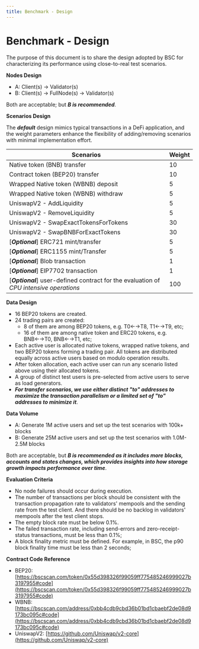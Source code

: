 ```yaml
---
title: Benchmark - Design
---
```


# Benchmark - Design

The purpose of this document is to share the design adopted by BSC for characterizing its performance using close-to-real test scenarios.

**Nodes Design**

*   A: Client(s) → Validator(s)
*   B: Client(s) → FullNode(s) → Validator(s)

Both are acceptable; but ***B is recommended***.

**Scenarios Design**

The ***default*** design mimics typical transactions in a DeFi application, and the weight parameters enhance the flexibility of adding/removing scenarios with minimal implementation effort.

| Scenarios | Weight |
| ---| --- |
| Native token (BNB) transfer | 10 |
| Contract token (BEP20) transfer | 10 |
| Wrapped Native token (WBNB) deposit | 5 |
| Wrapped Native token (WBNB) withdraw | 5 |
| UniswapV2 - AddLiquidity | 5 |
| UniswapV2 - RemoveLiquidity | 5 |
| UniswapV2 - SwapExactTokensForTokens | 30 |
| UniswapV2 - SwapBNBForExactTokens | 30 |
| \[***Optional***\] ERC721 mint/transfer | 5 |
| \[***Optional***\] ERC1155 mint/Transfer | 5 |
| \[***Optional***\] Blob transaction | 1 |
| \[***Optional***\] EIP7702 transaction | 1 |
| \[***Optional***\] user-defined contract for the evaluation of _CPU intensive operations_ | 100 |

**Data Design**

*   16 BEP20 tokens are created.
*   24 trading pairs are created:
    *   8 of them are among BEP20 tokens, e.g. T0←→T8, T1←→T9, etc;
    *   16 of them are among native token and ERC20 tokens, e.g. BNB←→T0, BNB←→T1, etc;
*   Each active user is allocated native tokens, wrapped native tokens, and two BEP20 tokens forming a trading pair. All tokens are distributed equally across active users based on modulo operation results.
*   After token allocation, each active user can run any scenario listed above using their allocated tokens.
*   A group of distinct test users is pre-selected from active users to serve as load generators.
*   ***For transfer scenarios, we use either distinct "to" addresses to maximize the transaction parallelism or a limited set of "to" addresses to minimize it***.

**Data Volume**

*   A: Generate 1M active users and set up the test scenarios with 100k+ blocks
*   B: Generate 25M active users and set up the test scenarios with 1.0M-2.5M blocks

Both are acceptable, but ***B is recommended as it includes more blocks, accounts and states changes, which provides insights into how storage growth impacts performance over time***.

**Evaluation Criteria**

*   No node failures should occur during execution.
*   The number of transactions per block should be consistent with the transaction propagation rate to validators' mempools and the sending rate from the test client. And there should be no backlog in validators' mempools after the test client stops.
*   The empty block rate must be below 0.1%.
*   The failed transaction rate, including send-errors and zero-receipt-status transactions, must be less than 0.1%;
*   A block finality metric must be defined. For example, in BSC, the p90 block finality time must be less than 2 seconds;

**Contract Code Reference**

*   BEP20: [https://bscscan.com/token/0x55d398326f99059ff775485246999027b3197955#code](https://bscscan.com/token/0x55d398326f99059ff775485246999027b3197955#code)
*   WBNB: [https://bscscan.com/address/0xbb4cdb9cbd36b01bd1cbaebf2de08d9173bc095c#code](https://bscscan.com/address/0xbb4cdb9cbd36b01bd1cbaebf2de08d9173bc095c#code)
*   UniswapV2: [https://github.com/Uniswap/v2-core](https://github.com/Uniswap/v2-core)
